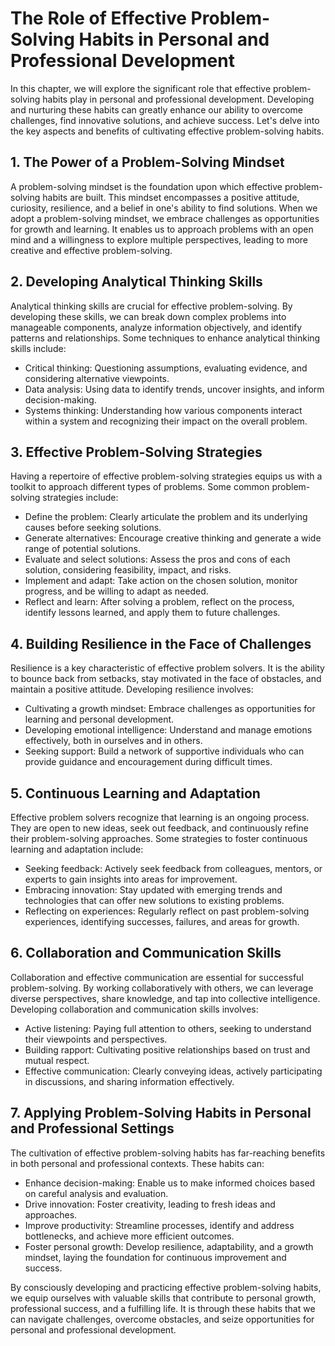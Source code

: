 The Role of Effective Problem-Solving Habits in Personal and Professional Development
==============================================================================================

In this chapter, we will explore the significant role that effective problem-solving habits play in personal and professional development. Developing and nurturing these habits can greatly enhance our ability to overcome challenges, find innovative solutions, and achieve success. Let's delve into the key aspects and benefits of cultivating effective problem-solving habits.

**1. The Power of a Problem-Solving Mindset**
---------------------------------------------

A problem-solving mindset is the foundation upon which effective problem-solving habits are built. This mindset encompasses a positive attitude, curiosity, resilience, and a belief in one's ability to find solutions. When we adopt a problem-solving mindset, we embrace challenges as opportunities for growth and learning. It enables us to approach problems with an open mind and a willingness to explore multiple perspectives, leading to more creative and effective problem-solving.

**2. Developing Analytical Thinking Skills**
--------------------------------------------

Analytical thinking skills are crucial for effective problem-solving. By developing these skills, we can break down complex problems into manageable components, analyze information objectively, and identify patterns and relationships. Some techniques to enhance analytical thinking skills include:

* Critical thinking: Questioning assumptions, evaluating evidence, and considering alternative viewpoints.
* Data analysis: Using data to identify trends, uncover insights, and inform decision-making.
* Systems thinking: Understanding how various components interact within a system and recognizing their impact on the overall problem.

**3. Effective Problem-Solving Strategies**
-------------------------------------------

Having a repertoire of effective problem-solving strategies equips us with a toolkit to approach different types of problems. Some common problem-solving strategies include:

* Define the problem: Clearly articulate the problem and its underlying causes before seeking solutions.
* Generate alternatives: Encourage creative thinking and generate a wide range of potential solutions.
* Evaluate and select solutions: Assess the pros and cons of each solution, considering feasibility, impact, and risks.
* Implement and adapt: Take action on the chosen solution, monitor progress, and be willing to adapt as needed.
* Reflect and learn: After solving a problem, reflect on the process, identify lessons learned, and apply them to future challenges.

**4. Building Resilience in the Face of Challenges**
----------------------------------------------------

Resilience is a key characteristic of effective problem solvers. It is the ability to bounce back from setbacks, stay motivated in the face of obstacles, and maintain a positive attitude. Developing resilience involves:

* Cultivating a growth mindset: Embrace challenges as opportunities for learning and personal development.
* Developing emotional intelligence: Understand and manage emotions effectively, both in ourselves and in others.
* Seeking support: Build a network of supportive individuals who can provide guidance and encouragement during difficult times.

**5. Continuous Learning and Adaptation**
-----------------------------------------

Effective problem solvers recognize that learning is an ongoing process. They are open to new ideas, seek out feedback, and continuously refine their problem-solving approaches. Some strategies to foster continuous learning and adaptation include:

* Seeking feedback: Actively seek feedback from colleagues, mentors, or experts to gain insights into areas for improvement.
* Embracing innovation: Stay updated with emerging trends and technologies that can offer new solutions to existing problems.
* Reflecting on experiences: Regularly reflect on past problem-solving experiences, identifying successes, failures, and areas for growth.

**6. Collaboration and Communication Skills**
---------------------------------------------

Collaboration and effective communication are essential for successful problem-solving. By working collaboratively with others, we can leverage diverse perspectives, share knowledge, and tap into collective intelligence. Developing collaboration and communication skills involves:

* Active listening: Paying full attention to others, seeking to understand their viewpoints and perspectives.
* Building rapport: Cultivating positive relationships based on trust and mutual respect.
* Effective communication: Clearly conveying ideas, actively participating in discussions, and sharing information effectively.

**7. Applying Problem-Solving Habits in Personal and Professional Settings**
----------------------------------------------------------------------------

The cultivation of effective problem-solving habits has far-reaching benefits in both personal and professional contexts. These habits can:

* Enhance decision-making: Enable us to make informed choices based on careful analysis and evaluation.
* Drive innovation: Foster creativity, leading to fresh ideas and approaches.
* Improve productivity: Streamline processes, identify and address bottlenecks, and achieve more efficient outcomes.
* Foster personal growth: Develop resilience, adaptability, and a growth mindset, laying the foundation for continuous improvement and success.

By consciously developing and practicing effective problem-solving habits, we equip ourselves with valuable skills that contribute to personal growth, professional success, and a fulfilling life. It is through these habits that we can navigate challenges, overcome obstacles, and seize opportunities for personal and professional development.
